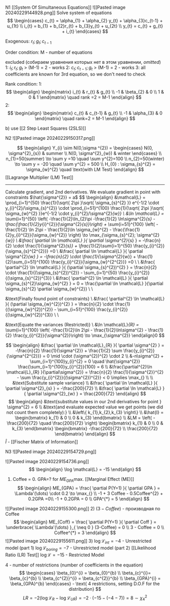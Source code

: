 N1
[[System Of Simultaneous Equations]]
![[Pasted image 20240229144928.png]]
Solve system of equations
$$
\begin{cases}
c_{t} = \alpha_{1} + \alpha_{2} y_{t} + \alpha_{3}c_{t-1} + u_{1t} \\
i_{t} = b_{1} + b_{2}r_{t} + b_{3}y_{t} + u_{2t} \\
y_{t} = c_{t} + g_{t} + i_{t}
\end{cases}
$$

Exogenous: $r_{t}; g_{t}; c_{t-1}$ 

Order condition:
M - number of equations

excluded (собираем уравнения которых нет в этом уравнении, *omitted*)
1: $i_{t};r_{t}; g_{t}$ > (M-1) = 2  - works
2: $c_{t}; c_{t-1}; g_{t}$ > (M-1) = 2 - works
3: all coefficients are known for 3rd equation, so we don't need to check

Rank condition:
1: $$
\begin{align}
\begin{matrix}
i_{t} & r_{t} & g_{t} \\
-1  & \beta_{2}  & 0 \\
1  & 0  & 1
\end{matrix} \quad  rank =2 = M-1
\end{align}
$$
2: 
$$
\begin{align}
\begin{matrix}
c_{t} & c_{t-1} & g_{t} \\
-1 & \alpha_{3} & 0
\end{matrix} \quad  rank=2 = M-1
\end{align}
$$

b) use [[2 Step Least Squares (2SLS)]] 


N2
![[Pasted image 20240229150317.png]]

$$
\begin{align}
Y_{i} \sim N(0,\sigma ^{2}) = \begin{cases}
N(0, \sigma^{2}_{s}) & summer \\
N(0, \sigma^{2}_{w}) & winter  
\end{cases} \\
n_{1}=50(summer) \to \sum y =10 \quad  \sum y^{2}=100 \\
n_{2}=50(winter) \to \sum y = -20 \quad  \sum y^{2} = 500 \\
H_{0} : \sigma_{s}^{2} = \sigma_{w}^{2} \quad  \text{with LM Test}
\end{align}
$$
[[Lagrange Multiplier (LM) Test]]
****
Calculate gradient, and 2nd derivatives. We evaluate gradient in point with constraints $\hat{\sigma^{2}} = a$
$$
\begin{align}
&\mathcal{L} = \prod_{i=1}^{50} \frac{1}{\sqrt{ 2\pi }\sqrt{ \sigma_{s}^{2} }} e^{-1/2  \cdot  y_{i}^{2}/\sigma_{s}^{2}}  \cdot  \prod_{i=51}^{100} \frac{1}{\sqrt{ 2\pi }\sqrt{ \sigma_{w}^{2} }}e^{-1/2  \cdot  y_{i}^{2}/\sigma^{2}_{w}} \\
&\ln \mathcal{L} = \sum_{i=1}^{50} \left( -\frac{1}{2}\ln_{2}\pi  -\frac{1}{2} \ln\sigma^{2}_{s} -\frac{\frac{1}{2}y_{i}^{2}}{\sigma^{2}_{s}}\right) + \sum_{i=51}^{100} \left( -\frac{1}{2} \ln 2\pi - \frac{1}{2}\ln \sigma_{w}^{2} - \frac{\frac{1}{2}y_{i}^{2}}{\sigma_{w}^{2}} \right) \to \max_{\sigma_{s}^{2}; \sigma^{2}_{w}}  \\
&\frac{ \partial \ln \mathcal{L} }{ \partial \sigma^{2}_{s} } = -\frac{n}{2}  \cdot \frac{1}{\sigma^{2}_{s}} + \frac{1}{2}\sum_{i=1}^{50} \frac{y_{i}^{2}}{\sigma_{s}^{2^{2}}} =0  \\
&\frac{ \partial \ln \mathcal{L} }{ \partial \sigma^{2}_{w} } = -\frac{n}{2}  \cdot \frac{1}{\sigma^{2}_{w}} + \frac{1}{2}\sum_{i=51}^{100} \frac{y_{i}^{2}}{\sigma_{w}^{2^{2}}} =0  \\  \\
&\frac{ \partial^{2} \ln \mathcal{L} }{ (\partial \sigma_{s}^{2})^{2} }  = \frac{n}{2}  \cdot  \frac{1}{(\sigma_{s}^{2})^{2}} - \sum_{i=1}^{50} \frac{y_{i}^{2}}{(\sigma_{s}^{2})^{3}} \\
&\frac{ \partial^{2} \ln \mathcal{L} }{ \partial \sigma_{s}^{2}\sigma_{w}^{2} } = 0 = \frac{\partial \ln \mathcal{L} }{\partial \sigma_{s}^{2} \partial \sigma_{w}^{2}}  \\ \\

&\text{Finally found point of constraints} \\
&\frac{ \partial^{2} \ln \mathcal{L} }{ (\partial \sigma_{w}^{2})^{2} }  = \frac{n}{2}  \cdot  \frac{1}{(\sigma_{w}^{2})^{2}} - \sum_{i=51}^{100} \frac{y_{i}^{2}}{(\sigma_{w}^{2})^{3}}  \\ \\

&\text{Equate the variances (Restricted)}  \\
&\ln \mathcal{L}_{R} = \sum_{i=1}^{100} \left( -\frac{1}{2}\ln 2\pi  - \frac{1}{2}\ln\sigma^{2} - \frac{1}{2} \frac{y_{i}^{2}}{\sigma^{2}}\right) \to \max_{\sigma^{2}}
\end{align}0
$$


$$
\begin{align}
&\frac{ \partial \ln \mathcal{L}_{R} }{ \partial \sigma^{2} }  = -\frac{n}{2} \frac{1}{\sigma^{2}} + \frac{1}{2} \sum \frac{y_{i}^{2}}{\sigma^{2^{2}}} = 0 \mid  \cdot  (\sigma^{2})^{2} \cdot 2 \\
&-n\sigma^{2} + \sum_{i=1}^{100}y_{i}^{2} = 0 \quad  \hat{\sigma^{2}} \frac{\sum_{i=1}^{100}y_{i}^{2}}{100} = 6 \\
&\frac{\partial^{2}\ln \mathcal{L}_{R} }{\partial\sigma^{2}} = \frac{n}{2} \frac{1}{\sigma^{2}}^{2} - \sum \frac{y_{i}^{2}}{(\sigma^{2})^{2}} < 0 \implies \max_{} \\ \\
&\text{Substitute sample variance} \\
&\frac{ \partial \ln \mathcal{L} }{ \partial \sigma^{2}_{s} } =  -\frac{200}{72} \\
&\frac{ \partial \ln \mathcal{L} }{ \partial \sigma^{2}_{w} } =  \frac{200}{72}
\end{align}
$$
$$
\begin{align}
 &\text{substitute values in our 2nd derivatives for point } \sigma^{2} = 6  \\
&\text{and evaluate expected value we get points (we did not count them completely):} \\
&\left\{ k_{1},k_{2},k_{3}  \right\} \\
&\hat{I} = \begin{bmatrix}
k_{1}  & 0 \\
0  & k_{3}
\end{bmatrix} \\
&LM = \left( -\frac{200}{72} \quad \frac{200}{72} \right) \begin{bmatrix}
k_{1}  & 0 \\
0  & k_{3}
\end{bmatrix} \begin{bmatrix}
-\frac{200}{72} \\
\frac{200}{72}
\end{bmatrix}
\end{align}
$$
$\hat{I}$ - [[Fischer Matrix of Information]]

N3 
![[Pasted image 20240229154729.png]]

![[Pasted image 20240229154736.png]]
$$
\begin{align}
\log \mathcal{L} = -15
\end{align}
$$
1) Coffee = 0. GPA=? for $ME_{GPA} \max_{}$. [[Marginal Effect (ME)]]
$$
\begin{align}
ME_{GPA} = \frac{ \partial P(Y=1) }{ \partial GPA } = \Lambda'(\dots)  \cdot  0.2 \to \max_{}  \\
-1 + 3 Coffee - 0.5Coffee^{2} + 0.2GPA =0\\
-1 + 0.2GPA = 0 \\
GPA^{*} = 5
\end{align}
$$

![[Pasted image 20240229155300.png]]
 2) $(3- Coffee)$ - производная по Coffee
$$
\begin{align}
ME_{Coff} = \frac{ \partial P(Y=1) }{ \partial Coff } = \underbrace{ \Lambda'(\dots) }_{ \neq 0 } (3-Coffee) = 0 \\
3 - Coffee = 0 \\
Coffee^{*} = 3
\end{align}
$$
![[Pasted image 20240229155611.png]]
3) $\log \mathcal{L}_{int} = -4$ - Unrestricted model (part 1)
 $\log \mathcal{L}_{boring}=-7$ - Unrestricted model (part 2)
 [[Likelihood Ratio (LR) Test]]
 $\log \mathcal{L}= -15$ - Restricted Model

4 - number of restrictions (number of coefficients in the equation)
$$
\begin{cases}
\beta_{0}^{i} = \beta_{0}^{b} \\
\beta_{c}^{i}= \beta_{c}^{b} \\
\beta_{c^{2}}^{i} = \beta_{c^{2}}^{b} \\
\beta_{GPA}^{i} = \beta_{GPA}^{b}
\end{cases} - \text{ 4 restrictions, setting D.O.F for the distribution}
$$
$$
LR = -2(\log \mathcal{L}_{R} - \log \mathcal{L}_{UR}) = -2 \cdot (-15-(-4-7)) = 8 \sim \chi^{2}_{4}
$$
